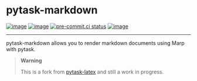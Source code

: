 # pytask-markdown

[![image](https://img.shields.io/github/workflow/status/timmens/pytask-markdown/main/main)](https://github.com/timmens/pytask-markdown/actions?query=branch%3Amain)
[![image](https://codecov.io/gh/timmens/pytask-markdown/branch/main/graph/badge.svg)](https://codecov.io/gh/timmens/pytask-markdown)
[![pre-commit.ci status](https://results.pre-commit.ci/badge/github/timmens/pytask-markdown/main.svg)](https://results.pre-commit.ci/latest/github/timmens/pytask-markdown/main)
[![image](https://img.shields.io/badge/code%20style-black-000000.svg)](https://github.com/psf/black)

______________________________________________________________________

pytask-markdown allows you to render markdown documents using Marp with pytask.

> **Warning**
>
> This is a fork from [pytask-latex](https://github.com/pytask-dev/pytask-latex) and
> still a work in progress.

